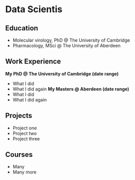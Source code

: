 # Data Scientis

## Education
- Molecular virology, PhD @ The University of Cambridge
- Pharmacology, MSci @ The University of Aberdeen

## Work Experience
**My PhD @ The University of Cambridge (date range)**
- What I did
- What I did again
**My Masters @ Aberdeen (date range)**
- What I did
- What I did again

## Projects
- Project one
- Project two
- Project three

## Courses
- Many
- Many more
